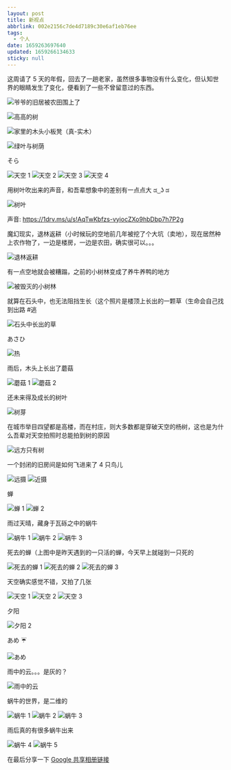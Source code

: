 ```yaml
---
layout: post
title: 新视点
abbrlink: 002e2156c7de4d7189c30e6af1eb76ee
tags:
  - 个人
date: 1659263697640
updated: 1659266134633
sticky: null
---
```


这周请了 5 天的年假，回去了一趟老家，虽然很多事物没有什么变化，但认知世界的眼睛发生了变化，便看到了一些不曾留意过的东西。

![爷爷的旧居被农田围上了](https://images.weserv.nl/?url=https://lh3.googleusercontent.com/pw/AL9nZEUbjwYBQkklYjA0npQ5lPuG5CY5w1TrycauJp-2mfqaDs4Fd5I727g8e0dlFTLBDyOu6IhZc5pgrQch-5RJtnFDW2TLNRPVO0Uf2M8sBDzsW59_noS-35qt9qbbalYk7O4u-zHM3_lh2cUVI2geI1v5=w1783-h1337-no)

![高高的树](https://images.weserv.nl/?url=https://lh3.googleusercontent.com/pw/AL9nZEW3hKIshgwnBj1J8gF8_DxSYN4vqkH-9-YwW5rex0AhMC83CeIgBaZnvQrq5-CQpFoQUGd0-xXyGtOeawv1JDlZqEUWnoF6azruPZc25r-vt1oSIWrkPMh4X3OfmPZr_-m8EM165Q60jQGvYn0SYDTj=w1003-h1337-no)

![家里的木头小板凳（真-实木）](https://images.weserv.nl/?url=https://lh3.googleusercontent.com/pw/AL9nZEVEK4F8jbciGUedC-b6brnPPrg2ZTudwnhZtDhY-f_mgMStgc0jLgCeTyiGyZU00MRDVdkhn-8Aaw_pb7AQIHRLZwTPLGxUmDQMkgdsmuYK-31ahC067FEiwphbyvQRqHL2l_U3c0kOawTdpc2syupK=w1783-h1337-no)

![绿叶与树荫](https://images.weserv.nl/?url=https://lh3.googleusercontent.com/pw/AL9nZEWQycXqGJ3lAEw_0U4Y45_0TrUxzfyfv4Hi-Xy9lpVk6i5hFPS3FdtrfWiN8Um4lRWFDj5af96nRMsxs2Qqh1tkNuLIQ0pGy7BKH3QoYZjUu9ylKdUUPuyzUunK4YonIM_ym84GZCZEnqDTvfeKFvJo=w1003-h1337-no)

そら

![天空 1](https://images.weserv.nl/?url=https://lh3.googleusercontent.com/pw/AL9nZEWcA7J-vNw02TDt81Yp78AHcKwfiVTKtql18HYX3JuxTR7eP3Acpg228pew2MLDq9ReaLVnFYac3Mp5c9K3lgmNt8sKeQiJQa3F85_UTOa5rWYGOpKfjEChpADeLG2HMhVbI79PWsjZRl0x9m2EhJEY=w1783-h1337-no)
![天空 2](https://images.weserv.nl/?url=https://lh3.googleusercontent.com/pw/AL9nZEVmQHOoTfUnt4QH64OkGfIezcJwM-OtAaE1oa4FKCPUiyGk7er8CF18TdokuwliI0wrT45ieKSstwRwkS310wvuhAxnStZV0Rk8x0Bj-3jbOISt3NdvFfLLLfEBaFQ30V1pA-J7uhYL7uveinI881EK=w1783-h1337-no)
![天空 3](https://images.weserv.nl/?url=https://lh3.googleusercontent.com/pw/AL9nZEV2nr7K97amspV-Mld2XuzuiKFRBSidqvgEWk96AJz6A8JDV5zgOzkAlFr8xsXRB9hpQ6bHNAxwlsNCMFmLcyt9KcM6nSV6zp1ZL7_UuNAMSXH6SGCk-Cl8LhJynKpnPCWP3y9fRR7IZZtlArZCVcTD=w1783-h1337-no)
![天空 4](https://images.weserv.nl/?url=https://lh3.googleusercontent.com/pw/AL9nZEV3aJOP24N1Umagfr_h7WTPmWDkpKXeixB03Y2Tp8zTq-jTJbuuE2T_q4zfNZOU7FUfRWtqDv2QsF2rNAfFIK7fI3RS-wXKFmi-Y34i816_yJROeYSM0ift8Snpsdn8NvT-f27gRSPEQtPLS99pm0Lo=w1783-h1337-no)

用树叶吹出来的声音，和吾辈想象中的差别有一点点大 ಡ ͜ ʖ ಡ

![树叶](https://images.weserv.nl/?url=https://lh3.googleusercontent.com/pw/AL9nZEWeDljN4jFTG5zQ_pmASmE0VcnHOhwQ50Lh5YHOGUBrqFX9dlr6x2jZvzcso0lLtU68OL_psC_1yLJGk2DxX2xx7OfEA2ninK9qed68xi5xTzLaUPL9bk9QejSoCVYfWp2kHGH1gwspZFH_DM-t55TY=w1003-h1337-no)

声音: <https://1drv.ms/u/s!AqTwKbfzs-vyiocZXo9hbDbp7h7P2g>

魔幻现实，退林返耕（小时候玩的空地前几年被挖了个大坑（卖地），现在居然种上农作物了，一边是楼房，一边是农田，确实很可以。。。

![退林返耕](https://images.weserv.nl/?url=https://lh3.googleusercontent.com/pw/AL9nZEWVlhEiCajamNxy6ILPC_dxFUZU6i5urH-6K7OH9HtyvWIiWAqjSlVnRicVHy6pdoRGcb5I2t-V39vcK1IgOnEPzACxQtl6WYhU-cvjl6AtJrwOi93_hDYFzJl4pXSxnlAGYPxKoccbhW2xokX5h25O=w1783-h1337-no)

有一点空地就会被糟蹋，之前的小树林变成了养牛养鸭的地方

![被毁灭的小树林](https://pbs.twimg.com/media/FYaWY2nUYAAUW_J?format=jpg&name=large)

就算在石头中，也无法阻挡生长（这个照片是楼顶上长出的一颗草（生命会自己找到出路 #逃

![石头中长出的草](https://images.weserv.nl/?url=https://lh3.googleusercontent.com/pw/AL9nZEXamFpVGGVIMkOEnP-cVQt4ypVGvdu5X08cZblmkCMCsD0NRF8_x9xBctONhta84i0YJqpCRdUONT2MWpKN6ZtweAqPNww34neFI3n5iK6YEeFRXbI_aMyBGn4pNgSbf7r66N8-iV8pe06RZTdh885v=w1003-h1337-no)

あさひ

![热](https://images.weserv.nl/?url=https://lh3.googleusercontent.com/pw/AL9nZEV2sIra0Ti4nkWvbNgufzLEWVnrHcBrMKd31vctz6D9jvzFUi5TjZxrla1mFkMT8B4zrh2HE8y7YuGUanPwdxwqex6hJNbE6kNnaI9wSCXDf_5aVdjBcBT6eU6vz7UbYieX05ECoYETU6woVGlVxmDO=w1783-h1337-no)

雨后，木头上长出了蘑菇

![蘑菇 1](https://images.weserv.nl/?url=https://lh3.googleusercontent.com/pw/AL9nZEWL7Sg_ejmjQTSHjRAL-pWS71ZLlDaaWg1gN0SlAISnlA6TvE09jYguQdgi8OqG9s2BFHtL6lbw_MK3SeIhBu2sBCusfn331rv1JQ99iLQHup43GnLtRfVMKn8YJeYIouZGW-P2ye28ij_VoeMAcen-=w1003-h1337-no)
![蘑菇 2](https://images.weserv.nl/?url=https://lh3.googleusercontent.com/pw/AL9nZEVKWE7deSWE_l0faErNQROTp_Y5HBRnlpjV3Qmxaxr_-6pMVDhgLiDYaFedkBcwGz6HS4neAegODYozIO8NxmocoXro4FVhFV5t5kBnGPddVGR6ru1DNSRrLPdH_XGIdrL7s0XtCegxZjTv2Z3Bogtl=w1783-h1337-no)

还未来得及成长的树叶

![树芽](https://images.weserv.nl/?url=https://lh3.googleusercontent.com/pw/AL9nZEUKPipICU7gEA4W9vzt2qQ5YmcDpbi6eDJCLGA0Sn58VtwofDLuU6Quqsy-8P3bbOzkQN4tkZH3zFqwEcoYfHhQdRuZ61siwiphHX4iq-Pa0XDRVaPEbpMldtcdXna9WIKHoW1L7TMwyAFmduNtKJoG=w1003-h1337-no)

在城市举目四望都是高楼，而在村庄，则大多数都是穿破天空的杨树，这也是为什么吾辈对天空拍照时总能拍到树的原因

![远方只有树](https://images.weserv.nl/?url=https://lh3.googleusercontent.com/pw/AL9nZEVQBp1i4QG6aOhufPJUAam-Qb61KehmUktOyGjgWSGtVQSPTJaaIRMcIWSKqFImTa5c1byxBTJ7V1n0PMFeZRJPoacnUaGPvfbFqsETpQYd0odUWA3kPi_LFNUM1I2l14SV65OmzRdVNgmt_k8pZkwe=w1003-h1337-no)

一个封闭的旧房间是如何飞进来了 4 只鸟儿

![远摄](https://images.weserv.nl/?url=https://lh3.googleusercontent.com/pw/AL9nZEWdit-bbWs8Axt5GG8Yzd5oeohTkXYtzfkJEBSppQQZc-Mv2oBJp3Xg3Xn4UpQThwm5G9RXy4uH_VmMYqVZB0mWnBE9_bvt-m78TKnaDVEV24nIKoeQbtLVq8mi97KHfv3wr1SeMrev1YV4Cfm7F97X=w1003-h1337-no)
![近摄](https://images.weserv.nl/?url=https://lh3.googleusercontent.com/pw/AL9nZEX5hkVhtW-DIfXhoDvtN6cNCz8nBEZiwvDdcWX9Bh3bSUBBnWC5A6R5w2O_xUjQI0bs1te1CgH96oVbO0OAxobeIjjPFlgG8-IaO_uCVjijxASb9UTFWJ9DTSyUcoE2hXywkdkYJxFZYJUiYP_qtV_P=w1003-h1337-no)

蝉

![蝉 1](https://photos.google.com/share/AF1QipNicQyvNMZI6Vbgj8D9aFxhwWBr-EImx4fe73sbHK7LSM_roXWRd6Z2xrhE0mZ07g/photo/AF1QipP3SW_qRJZcYap4B3imugc7xn7dBKNwuney5i1V?key=d3BwT3NNdTQ0NXZFMlB6MWZxUjBFNzdmTjFhRGNB)
![蝉 2](https://images.weserv.nl/?url=https://lh3.googleusercontent.com/pw/AL9nZEUrhz_eXrL_-SlCMfWIrZJ2mL5vzD1JUJ-KfxbCtN6cslcPoVGzKG1t15g0ChM7xvhlAb6HxGVLMOn6ByBMIxrcoqnRZHy_eha0Grn2v8d6kIiDSE9J-GUPlXCIDPC2nkQi-TD-maoA57Ei1xD4cIcu=w1783-h1337-no)

雨过天晴，藏身于瓦砾之中的蜗牛

![蜗牛 1](https://images.weserv.nl/?url=https://lh3.googleusercontent.com/pw/AL9nZEXw0ivAzpg1RvfgAN52iHUxEbidSvE06GbYY0VJ5I0ZhPRGkkJ_oUwGgoR0SOTvxRPcHn6a7UvddT8Tlf3Ko8Vq84r4Ezawo25WqF9J3Uqnf6kw3K4xAhE1ofo2d6qBnRrpBTC8NwPfR401Hian_zDD=w1003-h1337-no)
![蜗牛 2](https://images.weserv.nl/?url=https://lh3.googleusercontent.com/pw/AL9nZEXWuXuRv1zFFTKLVtOCMMGdV4XtS5my_zVS8QieQU0CC4gAdk7omxeMxWh-nkTVi1BW_nrC6sMlfxlJ3G47CAo3ZkUI0P8D3kb8qK8bhnRja3lukio74DkNl7I9Ed3nwz_3ERoxn2lVcmTX-VD1uqJo=w1003-h1337-no)
![蜗牛 3](https://images.weserv.nl/?url=https://lh3.googleusercontent.com/pw/AL9nZEWj3w5dJ6xBqf03kuocff0Dag1ejVUCuDQn02uWazi-d-lpw65Dz9VA3T9d7fb5qIJKpohehJYygoKTloZeEzE70CA7JA-6vX-XUTnoEbNW_b_vXRIKwJicPlUIttEplUgLxzzYdAxvS2K6E3_DjLDk=w1003-h1337-no)

死去的蝉（上图中是昨天遇到的一只活的蝉，今天早上就碰到一只死的

![死去的蝉 1](https://images.weserv.nl/?url=https://lh3.googleusercontent.com/pw/AL9nZEWABaINBKHI--vkncMp7VzMimo7P5zS0rrCvcG426ilfXiYnkOgLsq7Ge4zJ7ed9CfxZns83dOGh_-bOve_lR6n45fcsfbUA69w2ZE51Lg24BRipEgcY-RJx7309yHdbiW2VWSsL5uIOS4AjR3xtjXM=w1003-h1337-no)
![死去的蝉 2](https://images.weserv.nl/?url=https://lh3.googleusercontent.com/pw/AL9nZEVWO5YaiXM7JHE-FwjUU6TikFZa0oQ2WDhEhikyYdmVIOms_VxyEXnjhn1nI5Hbh8H-QILYjvLCIn4FmzQgHg85DgBgNlcs-B1--ci5Lg9-6koWtXfOfkZ8CL8Qw6AmlSEbnL4vRfi7VKAoaoqWugJf=w1003-h1337-no)
![死去的蝉 3](https://images.weserv.nl/?url=https://lh3.googleusercontent.com/pw/AL9nZEX3Er4MoEmXxG5HRj-bftsWbfj-Om_cixRZ-nhcw5HsY5Ip-EkC2zD_2KYAZg3R2n-WxTJkB6sjLwDg--kma96_vduMp-wObS1GNDJXS4yCAGX9rl26B8NMHvTeqeuhAG20OMEllbFWRAnVeLMCycw9=w1003-h1337-no)

天空确实感觉不错，又拍了几张

![天空 1](https://images.weserv.nl/?url=https://lh3.googleusercontent.com/pw/AL9nZEXBVQey0YwzB2hM5f_Ffs6X-mrRwjjxypJ3FhEE33vIxidrXk1eSnKGYddvkrSvvQj5Zy1PF2CNVbt1g-nOefKin4t5XNOZOnuDo-782mjsSs8pMDOWXh0d2IzYmdepK18upJAeHwyex2-qufzXAn4z=w1783-h1337-no)
![天空 2](https://images.weserv.nl/?url=https://lh3.googleusercontent.com/pw/AL9nZEUx6z0TMn6WegAknHxa8qQ7uwHMqBxGsyPbDZKb_rrfVgCwrDkac-7g-kx6OBdVDL3GQuXvsZGdUFOF-BRwbPlRfQ3_kcofnw4d0uMflhcO6BLjy-VLO0DROot6xFEEIAEVPE5ARyyLsZft9VmfY-7N=w1783-h1337-no)
![天空 3](https://images.weserv.nl/?url=https://lh3.googleusercontent.com/pw/AL9nZEWz4K0RHTkhowf3BlqIx6ThTktRpOhcCdCY2IKXyukX2Q92Ed-k1xmWG-VYbdRTZhW8S43l4NmVHg4sHfxRQqb-nkRQjBIsiAnWIqifPcVejM8fUfJgeeSWwIxD4RMDFRWwBZKSc23VQlOShiimbXLj=w1783-h1337-no)

夕阳

![夕阳 2](https://images.weserv.nl/?url=https://lh3.googleusercontent.com/pw/AL9nZEUVfq4-6jTzSsm8ca_6oVzBYuKZDfWmOhd5TvicErnE5IzvbCimPl9kR7MJzGCulmaMvUuqB34_JFScXRIFf6U--cQd0ynuzPUS_5MeRSn52BEe3ktMonS99rvHEoI-TiiLR-O8YeTnryalX8L-VjXu=w1783-h1337-no)

あめ ☔

![あめ](https://images.weserv.nl/?url=https://lh3.googleusercontent.com/pw/AL9nZEW5MZJTl1G7c3jywXNmamyk8C7ooR_z9pWw2wAaeCfkSQKo9wY4S89ldfdfX1vSpqq8jBvIzOCaO6leisV4QsbjJ10HT7cLSTJh2s3NtD46mc-nFgLd7Q2Jt6z6JqjS84M0fG8PVPda27uB_ofeXPhA=w1003-h1337-no)

雨中的云。。。是灰的？

![雨中的云](https://images.weserv.nl/?url=https://lh3.googleusercontent.com/pw/AL9nZEX3opFAmhwzUskuulmfyGJ1-i4vLi3DMRFrXlkUJz2v7fuXQqNP5zKteR-v7aKnsJ6OXCRG3xmPKObkD2eolc2TKV6dcdOrQnntIE_-jVP4WminSTDwSJ_goxDjOum9U6vXILaHACblYmPQRjG0QWsg=w1882-h1337-no)

蜗牛的世界，是二维的

![蜗牛 1](https://images.weserv.nl/?url=https://lh3.googleusercontent.com/pw/AL9nZEVLZ6FSdDtgbFg-OzVEA9fo9iTVlBs5G4mke_yrzcJ14CLuc2HYOQHfchkKnzlNp3zPCb5L46oGasJI9bf0dK_iT08zwhMyieJpKcPiwrE0xxNoQW6cOnCwvcB4XI3jrBui36PvbIKTKAF30oaUQaDC=w1003-h1337-no)
![蜗牛 2](https://images.weserv.nl/?url=https://lh3.googleusercontent.com/pw/AL9nZEWGdVVFVZDH3p1Gtb6gG0eROfuill6rtLb7Y0g5hIFSUApSeVvdjqj0LR9IvMCkspdDb2ZcuW0VjRkbuaon6d_naka-VLd7OxgeJrqYQ67R9TuLvTTIayXlZQp3u92VSQGWT-F4b6ihHeOkFo4_bXhV=w1003-h1337-no)
![蜗牛 3](https://images.weserv.nl/?url=https://lh3.googleusercontent.com/pw/AL9nZEVrWKUe22SKcplrt0rLEwfXyxNnCfgt9P6nqgw3BnqvKfQ99jm8-ItHNUE5fWKnliLMd9cSt6xmtssSBCA12vAcmF25ezBpVb2QdHhNIVA3L79aXcTwzDMP88lfWpJeIji2N1WoFz74g8a6KpunhDRm=w1003-h1337-no)

雨后真的有很多蜗牛出来

![蜗牛 4](https://images.weserv.nl/?url=https://lh3.googleusercontent.com/pw/AL9nZEU4nqisIfb96Xu-YnP3SO27JOu2TKiEDR8iCnFl5aRXSDjOMRHLnzxnCc8khjeJcIwL92ywi45OvioRjvSAuD7g6x4vdbskZIxA9HTY_6o05O_yZNHEmZftYaJeHHvR9jKxexgjL5YFbTpO9A4vDWaB=w1003-h1337-no)
![蜗牛 5](https://images.weserv.nl/?url=https://lh3.googleusercontent.com/pw/AL9nZEV2rSDwfngA00LiBn52oSoZ7fzUjqaessP42i-k_PuqErzmmoNBKAiRpYae2SihP7MpA5pTRGlDAorp3aEj7q_-J2B6ubujZA62PnOxhdFl-hwIyv4qDoXzOdff9qsOQiIzs9KWhTRZXgdO-IwptgJe=w1003-h1337-no)

在最后分享一下 [Google 共享相册链接](https://photos.app.goo.gl/QmH1qzohFMNzf1eA8)
